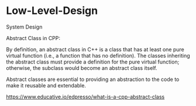 # Low-Level-Design
System Design


Abstract Class in CPP:

By definition, an abstract class in C++ is a class that has at least one pure virtual function (i.e., a function that has no definition). The classes inheriting the abstract class must provide a definition for the pure virtual function; otherwise, the subclass would become an abstract class itself.

Abstract classes are essential to providing an abstraction to the code to make it reusable and extendable.

https://www.educative.io/edpresso/what-is-a-cpp-abstract-class

